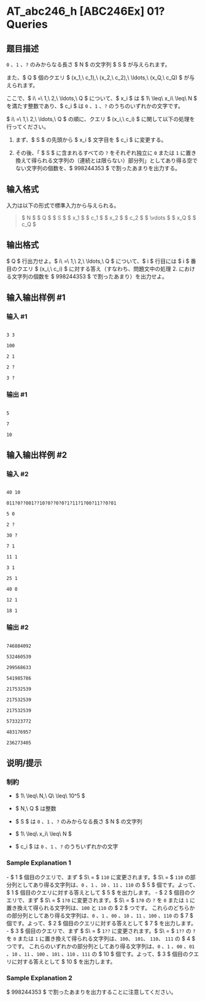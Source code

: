 # AT_abc246_h [ABC246Ex] 01? Queries

## 题目描述

[problemUrl]: https://atcoder.jp/contests/abc246/tasks/abc246_h

`0` 、`1` 、`?` のみからなる長さ $ N $ の文字列 $ S $ が与えられます。

また、$ Q $ 個のクエリ $ (x_1,\ c_1),\ (x_2,\ c_2),\ \ldots,\ (x_Q,\ c_Q) $ が与えられます。  
 ここで、$ i\ =\ 1,\ 2,\ \ldots,\ Q $ について、$ x_i $ は $ 1\ \leq\ x_i\ \leq\ N $ を満たす整数であり、$ c_i $ は `0` 、`1` 、`?` のうちのいずれかの文字です。

$ i\ =\ 1,\ 2,\ \ldots,\ Q $ の順に、クエリ $ (x_i,\ c_i) $ に関して以下の処理を行ってください。

1. まず、$ S $ の先頭から $ x_i $ 文字目を $ c_i $ に変更する。
2. その後、「 $ S $ に含まれるすべての `?` をそれぞれ独立に `0` または `1` に置き換えて得られる文字列の（連続とは限らない）部分列」としてあり得る空でない文字列の個数を、$ 998244353 $ で割ったあまりを出力する。

## 输入格式

入力は以下の形式で標準入力から与えられる。

> $ N $ $ Q $ $ S $ $ x_1 $ $ c_1 $ $ x_2 $ $ c_2 $ $ \vdots $ $ x_Q $ $ c_Q $

## 输出格式

$ Q $ 行出力せよ。$ i\ =\ 1,\ 2,\ \ldots,\ Q $ について、$ i $ 行目には $ i $ 番目のクエリ $ (x_i,\ c_i) $ に対する答え（すなわち、問題文中の処理 2. における文字列の個数を $ 998244353 $ で割ったあまり）を出力せよ。

## 输入输出样例 #1

### 输入 #1

```
3 3
100
2 1
2 ?
3 ?
```

### 输出 #1

```
5
7
10
```

## 输入输出样例 #2

### 输入 #2

```
40 10
011?0??001??10?0??0?0?1?11?1?00?11??0?01
5 0
2 ?
30 ?
7 1
11 1
3 1
25 1
40 0
12 1
18 1
```

### 输出 #2

```
746884092
532460539
299568633
541985786
217532539
217532539
217532539
573323772
483176957
236273405
```

## 说明/提示

### 制約

- $ 1\ \leq\ N,\ Q\ \leq\ 10^5 $
- $ N,\ Q $ は整数
- $ S $ は `0` 、`1` 、`?` のみからなる長さ $ N $ の文字列
- $ 1\ \leq\ x_i\ \leq\ N $
- $ c_i $ は `0` 、`1` 、`?` のうちいずれかの文字

### Sample Explanation 1

\- $ 1 $ 個目のクエリで、まず $ S\ = $ `110` に変更されます。$ S\ = $ `110` の部分列としてあり得る文字列は、`0` 、`1` 、`10` 、`11` 、`110` の $ 5 $ 個です。よって、$ 1 $ 個目のクエリに対する答えとして $ 5 $ を出力します。 - $ 2 $ 個目のクエリで、まず $ S\ = $ `1?0` に変更されます。$ S\ = $ `1?0` の `?` を `0` または `1` に置き換えて得られる文字列は、`100` と `110` の $ 2 $ つです。 これらのどちらかの部分列としてあり得る文字列は、`0` 、`1` 、`00` 、`10` 、`11` 、`100` 、`110` の $ 7 $ 個です。よって、$ 2 $ 個目のクエリに対する答えとして $ 7 $ を出力します。 - $ 3 $ 個目のクエリで、まず $ S\ = $ `1??` に変更されます。$ S\ = $ `1??` の `?` を `0` または `1` に置き換えて得られる文字列は、`100`、 `101`、 `110`、 `111` の $ 4 $ つです。 これらのいずれかの部分列としてあり得る文字列は、`0` 、`1` 、`00` 、`01` 、`10` 、`11` 、`100` 、`101` 、`110` 、`111` の $ 10 $ 個です。よって、$ 3 $ 個目のクエリに対する答えとして $ 10 $ を出力します。

### Sample Explanation 2

$ 998244353 $ で割ったあまりを出力することに注意してください。